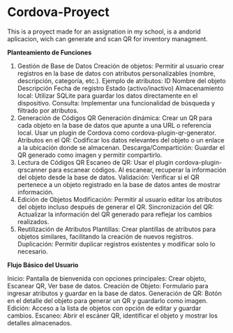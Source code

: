 # Cordova-Proyect
This is a proyect made for an assignation in my school, is a andorid aplicacion, wich can generate and scan QR for inventory managment.

**Planteamiento de Funciones**

1. Gestión de Base de Datos
  Creación de objetos:
      Permitir al usuario crear registros en la base de datos con atributos personalizables (nombre, descripción, categoría, etc.).
      Ejemplo de atributos:
        ID
        Nombre del objeto
        Descripción
        Fecha de registro
        Estado (activo/inactivo)
      Almacenamiento local: Utilizar SQLite para guardar los datos directamente en el dispositivo.
  Consulta: Implementar una funcionalidad de búsqueda y filtrado por atributos.
2. Generación de Códigos QR
  Generación dinámica:
      Crear un QR para cada objeto en la base de datos que apunte a una URL o referencia local.
      Usar un plugin de Cordova como cordova-plugin-qr-generator.
  Atributos en el QR:
      Codificar los datos relevantes del objeto o un enlace a la ubicación donde se almacenan.
      Descarga/Compartición: Guardar el QR generado como imagen y permitir compartirlo.
3. Lectura de Códigos QR
  Escaneo de QR:
      Usar el plugin cordova-plugin-qrscanner para escanear códigos.
      Al escanear, recuperar la información del objeto desde la base de datos.
  Validación:
      Verificar si el QR pertenece a un objeto registrado en la base de datos antes de mostrar información.
4. Edición de Objetos
  Modificación:
      Permitir al usuario editar los atributos del objeto incluso después de generar el QR.
      Sincronización del QR:
      Actualizar la información del QR generado para reflejar los cambios realizados.
5. Reutilización de Atributos
  Plantillas:
      Crear plantillas de atributos para objetos similares, facilitando la creación de nuevos registros.
      Duplicación:
      Permitir duplicar registros existentes y modificar solo lo necesario.


**Flujo Básico del Usuario**

Inicio:
    Pantalla de bienvenida con opciones principales: Crear objeto, Escanear QR, Ver base de datos.
  Creación de Objeto:
    Formulario para ingresar atributos y guardar en la base de datos.
  Generación de QR:
    Botón en el detalle del objeto para generar un QR y guardarlo como imagen.
  Edición:
    Acceso a la lista de objetos con opción de editar y guardar cambios.
  Escaneo:
    Abrir el escáner QR, identificar el objeto y mostrar los detalles almacenados.

